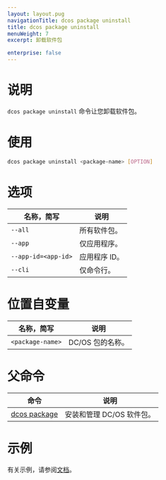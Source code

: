 ```yaml
---
layout: layout.pug
navigationTitle: dcos package uninstall
title: dcos package uninstall
menuWeight: 7
excerpt: 卸载软件包

enterprise: false
---
```


# 说明
`dcos package uninstall` 命令让您卸载软件包。

# 使用

```bash
dcos package uninstall <package-name> [OPTION]
```

# 选项

| 名称，简写 | 说明 |
|---------|-------------|
| `--all` | 所有软件包。|
| `--app` | 仅应用程序。|
| `--app-id=<app-id>` | 应用程序 ID。|
| `--cli` | 仅命令行。|

# 位置自变量

| 名称，简写 | 说明 |
|---------|-------------|
| `<package-name>` | DC/OS 包的名称。|

# 父命令

| 命令 | 说明 |
|---------|-------------|
| [dcos package](/cn/1.11/cli/command-reference/dcos-package/) | 安装和管理 DC/OS 软件包。|

# 示例

有关示例，请参阅[文档](/cn/1.11/deploying-services/uninstall/)。
